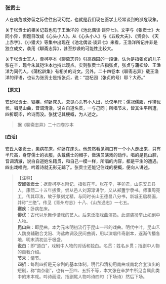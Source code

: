 <script type="text/javascript">
    var head = document.getElementsByTagName('head')[0];
    cssURL = '/public/liao.css';
    linkTag = document.createElement('link');
    linkTag.href = cssURL;
    linkTag.setAttribute('type','text/css');
    linkTag.setAttribute('rel','stylesheet');
    head.appendChild(linkTag);
</script>
### 张贡士

人在病危或弥留之际往往出现幻觉，也就是我们现在医学上经常谈到的濒危现象。

关于张贡士的相关记载也见于王渔洋的《池北偶谈·谈异七》。文字与《张贡士》大同小异，但题目改成《心头小人》。从《心头小人》与《五羖大夫》、《贤妾》、《天上赤字》、《小猎犬》等集中出现在《池北偶谈·谈异七》来看，王渔洋所记并非是独立成文，袭用《聊斋志异》，甚至抄袭的可能性比较大。

关于张贡士其人，青柯亭本《聊斋志异》引高西园的一段话，认为是指张贞的儿子张在辛，现今朱其铠注本也持此观点。实则张贡士应指张贞，张贞与蒲松龄、王渔洋为同代人，《蒲松龄集》有相关的诗文。另外，二十四卷本《聊斋志异》载王渔洋的评语，也认为张贡士是指张贞，说：“岂杞园（张贞的号）耶？大奇。”

#### 【原文】
<section>
安邱张贡士，寝疾，仰卧床头。忽见心头有小人出，长仅半尺；儒冠儒服，作徘优状。唱昆山曲，音调清澈，说白自道名贯，一与己同；所唱节末，皆其生平所遭。四折既毕，吟诗而没。张犹记其梗概，为人述之。

</section>

> 据《聊斋志异》二十四卷抄本

#### [白话]
<aside>

安丘人张贡士，患病在床，仰卧在床头。他忽然看见胸口有一个小人走出来，只有半尺高，身穿儒士的衣服，头戴儒士的帽子，做演员演戏的动作。唱的是昆山腔，音调清澈，说白自道姓名籍贯，和自己一模一样，所唱的内容，都是平生的遭遇。四出戏唱完，吟着诗就无影无踪了。张贡士还能记住戏的梗概，便向人讲述。

</aside>

> 【注释】  
<b>安邱张贡士</b>：据青柯亭本附记，指张在辛。张在辛，字卯君，山东安丘县人，康熙二十五年拔贡。尝从邑人刘源渌讲学，又从郑簠学隶书。师事周亮工，传其印法，故于篆刻尤精，与同时长山王德昌八分书，新城王启磊画，并称“三绝”。传见《青州府志》十八、《山东通志》一七五。  
<b>寝疾</b>：卧病在床。  
<b>俳优</b>：古代以乐舞作谐戏的艺人。后来泛指戏曲演员。此谓装扮举止如剧中人物。  
<b>昆山曲</b>：即昆曲。本为元末明初流行于昆山一带的戏曲。明代中叶，昆山艺人魏良辅融合戈阳、海盐故调及民间曲调，用以演唱传奇剧本，逐渐传播各地，明末清初达于极盛。  
<b>说白</b>：即“道白”，戏剧中人物的对话和独白。名贯：姓名乡贯；指剧中人物的自我介绍。  
<b>节末</b>：情节。  
<b>四折</b>：每剧四折是元杂剧的基本体制。明代和清初用南曲或南北合套演出的短剧，称“南杂剧”，也有一至四、五折不等，本文张在辛梦中所见当属此类中的末本戏。吟诗而没，指剧尾人物吟诗四句（下场诗）然后下场。  
